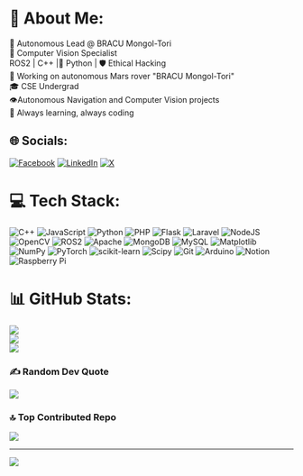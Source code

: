 # 💫 About Me:
🤖 Autonomous Lead @ BRACU Mongol-Tori <br>🚀 Computer Vision Specialist<br> ROS2 | C++ |🐍 Python | 🛡️ Ethical Hacking<br>🔭 Working on autonomous Mars rover "BRACU Mongol-Tori"<br>🎓 CSE Undergrad<br>👁️Autonomous Navigation and Computer Vision projects<br>🧠 Always learning, always coding


## 🌐 Socials:
[![Facebook](https://img.shields.io/badge/Facebook-%231877F2.svg?logo=Facebook&logoColor=white)](https://facebook.com/rudra.roy.hr.1610) [![LinkedIn](https://img.shields.io/badge/LinkedIn-%230077B5.svg?logo=linkedin&logoColor=white)](https://linkedin.com/in/hironmoy-roy-rudra) [![X](https://img.shields.io/badge/X-black.svg?logo=X&logoColor=white)](https://x.com/@roy_hironmoy123) 

# 💻 Tech Stack:
![C++](https://img.shields.io/badge/c++-%2300599C.svg?style=for-the-badge&logo=c%2B%2B&logoColor=white) ![JavaScript](https://img.shields.io/badge/javascript-%23323330.svg?style=for-the-badge&logo=javascript&logoColor=%23F7DF1E) ![Python](https://img.shields.io/badge/python-3670A0?style=for-the-badge&logo=python&logoColor=ffdd54) ![PHP](https://img.shields.io/badge/php-%23777BB4.svg?style=for-the-badge&logo=php&logoColor=white) ![Flask](https://img.shields.io/badge/flask-%23000.svg?style=for-the-badge&logo=flask&logoColor=white) ![Laravel](https://img.shields.io/badge/laravel-%23FF2D20.svg?style=for-the-badge&logo=laravel&logoColor=white) ![NodeJS](https://img.shields.io/badge/node.js-6DA55F?style=for-the-badge&logo=node.js&logoColor=white) ![OpenCV](https://img.shields.io/badge/opencv-%23white.svg?style=for-the-badge&logo=opencv&logoColor=white) ![ROS2](https://img.shields.io/badge/ros-%230A0FF9.svg?style=for-the-badge&logo=ros2&logoColor=white) ![Apache](https://img.shields.io/badge/apache-%23D42029.svg?style=for-the-badge&logo=apache&logoColor=white) ![MongoDB](https://img.shields.io/badge/MongoDB-%234ea94b.svg?style=for-the-badge&logo=mongodb&logoColor=white) ![MySQL](https://img.shields.io/badge/mysql-4479A1.svg?style=for-the-badge&logo=mysql&logoColor=white) ![Matplotlib](https://img.shields.io/badge/Matplotlib-%23ffffff.svg?style=for-the-badge&logo=Matplotlib&logoColor=black) ![NumPy](https://img.shields.io/badge/numpy-%23013243.svg?style=for-the-badge&logo=numpy&logoColor=white) ![PyTorch](https://img.shields.io/badge/PyTorch-%23EE4C2C.svg?style=for-the-badge&logo=PyTorch&logoColor=white) ![scikit-learn](https://img.shields.io/badge/scikit--learn-%23F7931E.svg?style=for-the-badge&logo=scikit-learn&logoColor=white) ![Scipy](https://img.shields.io/badge/SciPy-%230C55A5.svg?style=for-the-badge&logo=scipy&logoColor=%white) ![Git](https://img.shields.io/badge/git-%23F05033.svg?style=for-the-badge&logo=git&logoColor=white) ![Arduino](https://img.shields.io/badge/-Arduino-00979D?style=for-the-badge&logo=Arduino&logoColor=white) ![Notion](https://img.shields.io/badge/Notion-%23000000.svg?style=for-the-badge&logo=notion&logoColor=white) ![Raspberry Pi](https://img.shields.io/badge/-RaspberryPi-C51A4A?style=for-the-badge&logo=Raspberry-Pi)
# 📊 GitHub Stats:
![](https://github-readme-stats.vercel.app/api?username=Rudra-roy&theme=dark&hide_border=false&include_all_commits=false&count_private=false)<br/>
![](https://github-readme-streak-stats.herokuapp.com/?user=Rudra-roy&theme=dark&hide_border=false)<br/>
![](https://github-readme-stats.vercel.app/api/top-langs/?username=Rudra-roy&theme=dark&hide_border=false&include_all_commits=false&count_private=false&layout=compact)

### ✍️ Random Dev Quote
![](https://quotes-github-readme.vercel.app/api?type=horizontal&theme=radical)

### 🔝 Top Contributed Repo
![](https://github-contributor-stats.vercel.app/api?username=Rudra-roy&limit=5&theme=dark&combine_all_yearly_contributions=true)

---
[![](https://visitcount.itsvg.in/api?id=Rudra-roy&icon=0&color=0)](https://visitcount.itsvg.in)

<!-- Proudly created with GPRM ( https://gprm.itsvg.in ) -->
